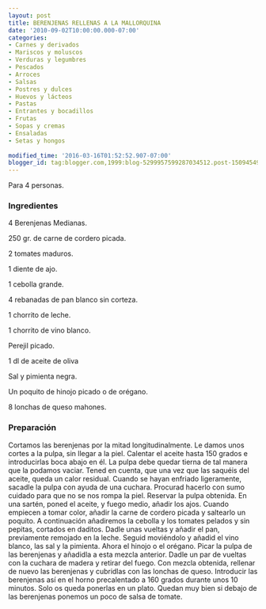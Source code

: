 ```yaml
---
layout: post
title: BERENJENAS RELLENAS A LA MALLORQUINA
date: '2010-09-02T10:00:00.000-07:00'
categories:
- Carnes y derivados
- Mariscos y moluscos
- Verduras y legumbres
- Pescados
- Arroces
- Salsas
- Postres y dulces
- Huevos y lácteos
- Pastas
- Entrantes y bocadillos
- Frutas
- Sopas y cremas
- Ensaladas
- Setas y hongos
 
modified_time: '2016-03-16T01:52:52.907-07:00'
blogger_id: tag:blogger.com,1999:blog-5299957599287034512.post-1509454947465198526
---
```


Para 4 personas.

<h3>Ingredientes</h3>

4 Berenjenas Medianas.

250 gr. de carne de cordero picada.

2 tomates maduros.

1 diente de ajo.

1 cebolla grande.

4 rebanadas de pan blanco sin corteza.

1 chorrito de leche.

1 chorrito de vino blanco.

Perejil picado.

1 dl de aceite de oliva

Sal y pimienta negra.

Un poquito de hinojo picado o de orégano.

8 lonchas de queso mahones.

<h3>Preparación</h3>

Cortamos las berenjenas por la mitad longitudinalmente. Le damos unos cortes a la pulpa, sin llegar a la piel. Calentar el aceite hasta 150 grados e introducirlas boca abajo en él. La pulpa debe quedar tierna de tal manera que la podamos vaciar. Tened en cuenta, que una vez que las saquéis del aceite, queda un calor residual. Cuando se hayan enfriado ligeramente, sacadle la pulpa con ayuda de una cuchara. Procurad hacerlo con sumo cuidado para que no se nos rompa la piel. Reservar la pulpa obtenida. En una sartén, poned el aceite, y fuego medio, añadir los ajos. Cuando empiecen a tomar color, añadir la carne de cordero picada y saltearlo un poquito. A continuación añadiremos la cebolla y los tomates pelados y sin pepitas, cortados en daditos. Dadle unas vueltas y añadir el pan, previamente remojado en la leche. Seguid moviéndolo y añadid el vino blanco, las sal y la pimienta. Ahora el hinojo o el orégano. Picar la pulpa de las berenjenas y añadidla a esta mezcla anterior. Dadle un par de vueltas con la cuchara de madera y retirar del fuego. Con mezcla obtenida, rellenar de nuevo las berenjenas y cubridlas con las lonchas de queso. Introducir las berenjenas así en el horno precalentado a 160 grados durante unos 10 minutos. Solo os queda ponerlas en un plato. Quedan muy bien si debajo de las berenjenas ponemos un poco de salsa de tomate.

